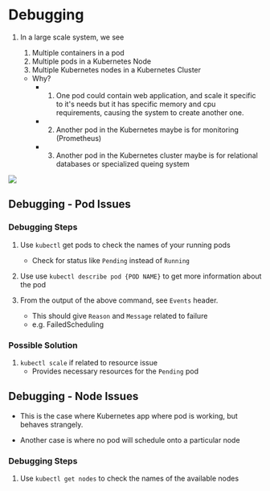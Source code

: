 # Debugging

1. In a large scale system, we see
    1. Multiple containers in a pod
    2. Multiple pods in a Kubernetes Node
    3. Multiple Kubernetes nodes in a Kubernetes Cluster

    - Why?
        - 1. One pod could contain web application, and scale it specific to it's needs but it has specific memory and cpu requirements, causing the system to create another one.

        - 2. Another pod in the Kubernetes maybe is for monitoring (Prometheus)

        - 3. Another pod in the Kubernetes cluster maybe is for relational databases or specialized queing system

<img src="https://user-images.githubusercontent.com/6856382/219900552-16cc078b-8e81-40cc-a5af-d0c47523c38a.png"/>

## Debugging - Pod Issues

### Debugging Steps

1. Use `kubectl` get pods to check the names of your running pods
    - Check for status like `Pending` instead of `Running`

2. Use use `kubectl describe pod {POD NAME}` to get more information about the pod

3. From the output of the above command, see `Events` header.
    - This should give `Reason` and `Message` related to failure
    - e.g. FailedScheduling

### Possible Solution

1. `kubectl scale` if related to resource issue
    - Provides necessary resources for the `Pending` pod

## Debugging - Node Issues

- This is the case where Kubernetes app where pod is working, but behaves strangely.

- Another case is where no pod will schedule onto a particular node

### Debugging Steps

1. Use `kubectl get nodes` to check the names of the available nodes

